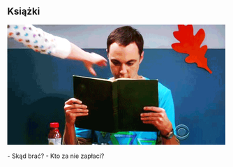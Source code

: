
## Książki

![](./resources/img/books.gif)

<aside class="notes">
- Skąd brać?
- Kto za nie zapłaci?

</aside>

